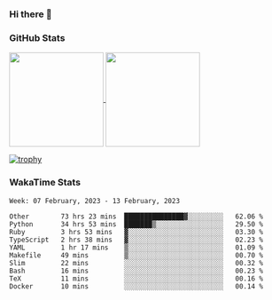 ### Hi there 👋

### GitHub Stats

<a href="https://github.com/anuraghazra/github-readme-stats">
  <img align="center" height="170px" src="https://github-readme-stats.vercel.app/api/top-langs/?username=tksfjt1024&layout=compact&count_private=true&show_icons=true&show_icons=true&theme=graywhite" />
</a>
<a href="https://github.com/anuraghazra/github-readme-stats">
  <img align="center" height="170px" src="https://github-readme-stats.vercel.app/api?username=tksfjt1024&count_private=true&show_icons=true&show_icons=true&theme=graywhite" />
</a>

[![trophy](https://github-profile-trophy.vercel.app/?username=tksfjt1024)](https://github.com/ryo-ma/github-profile-trophy)

### WakaTime Stats

<!--START_SECTION:waka-->
```text
Week: 07 February, 2023 - 13 February, 2023

Other        73 hrs 23 mins  ███████████████▓░░░░░░░░░   62.06 % 
Python       34 hrs 53 mins  ███████▒░░░░░░░░░░░░░░░░░   29.50 % 
Ruby         3 hrs 53 mins   ▓░░░░░░░░░░░░░░░░░░░░░░░░   03.30 % 
TypeScript   2 hrs 38 mins   ▓░░░░░░░░░░░░░░░░░░░░░░░░   02.23 % 
YAML         1 hr 17 mins    ▒░░░░░░░░░░░░░░░░░░░░░░░░   01.09 % 
Makefile     49 mins         ▒░░░░░░░░░░░░░░░░░░░░░░░░   00.70 % 
Slim         22 mins         ░░░░░░░░░░░░░░░░░░░░░░░░░   00.32 % 
Bash         16 mins         ░░░░░░░░░░░░░░░░░░░░░░░░░   00.23 % 
TeX          11 mins         ░░░░░░░░░░░░░░░░░░░░░░░░░   00.16 % 
Docker       10 mins         ░░░░░░░░░░░░░░░░░░░░░░░░░   00.14 % 
```
<!--END_SECTION:waka-->
